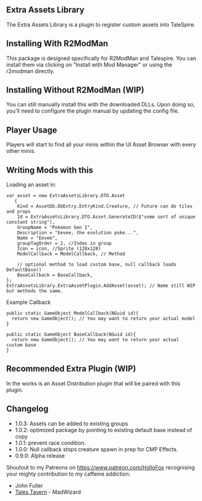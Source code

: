 ## Extra Assets Library
The Extra Assets Library is a plugin to register custom assets into TaleSpire. 

## Installing With R2ModMan
This package is designed specifically for R2ModMan and Talespire. 
You can install them via clicking on "Install with Mod Manager" or using the r2modman directly.

## Installing Without R2ModMan (WIP)
You can still manually install this with the downloaded DLLs.
Upon doing so, you'll need to configure the plugin manual by updating the config file.

## Player Usage
Players will start to find all your minis within the UI Asset Browser with every other minis.

## Writing Mods with this

Loading an asset in:
```CSharp
var asset = new ExtraAssetsLibrary.DTO.Asset
   {
    Kind = AssetDb.DbEntry.EntryKind.Creature, // Future can do tiles and props
    Id = ExtraAssetsLibrary.DTO.Asset.GenerateID($"some sort of unique constant string"),
    GroupName = "Pokemon Gen I",
    Description = "Eevee, the evolution poke...",
    Name = "Eevee",
    groupTagOrder = 2, //Index in group
    Icon = icon, //Sprite (128x128)
    ModelCallback = ModelCallback, // Method
    
    // optional method to load custom base, null callback loads DefaultBase()
    BaseCallback = BaseCallback, 
};
ExtraAssetsLibrary.ExtraAssetPlugin.AddAsset(asset); // Name still WIP but methods the same.
```

Example Callback
```CSharp
public static GameObject ModelCallback(NGuid id){
  return new GameObject(); // You may want to return your actual model
}

public static GameObject BaseCallback(NGuid id){
  return new GameObject(); // You may want to return your actual custom base
}
```

## Recommended Extra Plugin (WIP)
In the works is an Asset Distribution plugin that will be paired with this plugin.

## Changelog
- 1.0.3: Assets can be added to existing groups
- 1.0.2: optimized package by pointing to existing default base instead of copy
- 1.0.1: prevent race condition.
- 1.0.0: Null callback stops creature spawn in prep for CMP Effects.
- 0.9.0: Alpha release

Shoutout to my Patreons on https://www.patreon.com/HolloFox recognising your
mighty contribution to my caffeine addiction:
- John Fuller
- [Tales Tavern](https://talestavern.com/) - MadWizard
